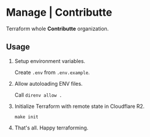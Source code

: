 # Manage | Contributte

Terraform whole **Contributte** organization.

## Usage

1. Setup environment variables.

    Create `.env` from `.env.example`.

2. Allow autoloading ENV files.

    Call `direnv allow .`

3. Initialize Terraform with remote state in Cloudflare R2.

    `make init`

4. That's all. Happy terraforming.
